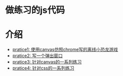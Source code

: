 # 做练习的js代码

# 介绍
- [pratice1: 使用canvas仿照chrome写的离线小恐龙游戏](./Practice1/)
- [pratice2: 写一个弹出窗口](./Practice2/)
- [pratice3: 针对canvas的一系列练习](./Practice3/)
- [pratice4: 针对css的一系列练习](./Practice4/)